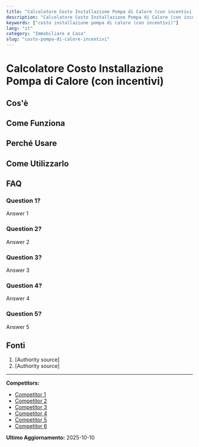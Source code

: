 ```yaml
---
title: "Calcolatore Costo Installazione Pompa di Calore (con incentivi)"
description: "Calcolatore Costo Installazione Pompa di Calore (con incentivi)"
keywords: ["costo installazione pompa di calore (con incentivi)"]
lang: "it"
category: "Immobiliare e Casa"
slug: "costo-pompa-di-calore-incentivi"
---
```


# Calcolatore Costo Installazione Pompa di Calore (con incentivi)

<!-- TODO: Add introduction -->

## Cos'è

<!-- TODO: Explain what this calculator does -->

## Come Funziona

<!-- TODO: Explain methodology -->

## Perché Usare

<!-- TODO: List benefits -->

## Come Utilizzarlo

<!-- TODO: Step-by-step guide -->

## FAQ

### Question 1?
Answer 1

### Question 2?
Answer 2

### Question 3?
Answer 3

### Question 4?
Answer 4

### Question 5?
Answer 5

## Fonti

1. [Authority source]
2. [Authority source]

---

**Competitors:**
- [Competitor 1](https://www.eco-bonus.it/calcolo-incentivo-pompe-di-calore/)
- [Competitor 2](https://www.sendoitalia.com/it/servizi/conto-termico/)
- [Competitor 3](https://www.eco-bonus.it/calcolo-degli-incentivi-conto-termico-biomasse-pompe-di-calore/)
- [Competitor 4](https://www.enpal.com/it/pompa-di-calore/quanto-costa-una-pompa-di-calore-guida)
- [Competitor 5](https://residenziale.viessmannitalia.it/pompa-di-calore-costo-agevolazioni-vantaggi)
- [Competitor 6](https://www.assoclima.it/news/2023/incentivi-erogati-dal-nuovo-conto-termico-i-calcolatori-assoclima)

**Ultimo Aggiornamento:** 2025-10-10
